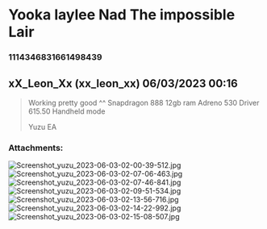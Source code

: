 # Yooka laylee Nad The impossible Lair
### 1114346831661498439
## xX_Leon_Xx (xx_leon_xx) 06/03/2023 00:16 

> Working pretty good ^^
> Snapdragon 888
> 12gb ram
> Adreno 530
> Driver 615.50
> Handheld mode
> 
> Yuzu EA
### Attachments: 
![Screenshot_yuzu_2023-06-03-02-00-39-512.jpg](https://yuzudiscordbackup.s3.us-west-2.amazonaws.com/files-media/1114346831661498439_Screenshot_yuzu_2023-06-03-02-00-39-512.jpg)
![Screenshot_yuzu_2023-06-03-02-07-06-463.jpg](https://yuzudiscordbackup.s3.us-west-2.amazonaws.com/files-media/1114346831661498439_Screenshot_yuzu_2023-06-03-02-07-06-463.jpg)
![Screenshot_yuzu_2023-06-03-02-07-46-841.jpg](https://yuzudiscordbackup.s3.us-west-2.amazonaws.com/files-media/1114346831661498439_Screenshot_yuzu_2023-06-03-02-07-46-841.jpg)
![Screenshot_yuzu_2023-06-03-02-09-51-534.jpg](https://yuzudiscordbackup.s3.us-west-2.amazonaws.com/files-media/1114346831661498439_Screenshot_yuzu_2023-06-03-02-09-51-534.jpg)
![Screenshot_yuzu_2023-06-03-02-13-56-716.jpg](https://yuzudiscordbackup.s3.us-west-2.amazonaws.com/files-media/1114346831661498439_Screenshot_yuzu_2023-06-03-02-13-56-716.jpg)
![Screenshot_yuzu_2023-06-03-02-14-22-992.jpg](https://yuzudiscordbackup.s3.us-west-2.amazonaws.com/files-media/1114346831661498439_Screenshot_yuzu_2023-06-03-02-14-22-992.jpg)
![Screenshot_yuzu_2023-06-03-02-15-08-507.jpg](https://yuzudiscordbackup.s3.us-west-2.amazonaws.com/files-media/1114346831661498439_Screenshot_yuzu_2023-06-03-02-15-08-507.jpg)

